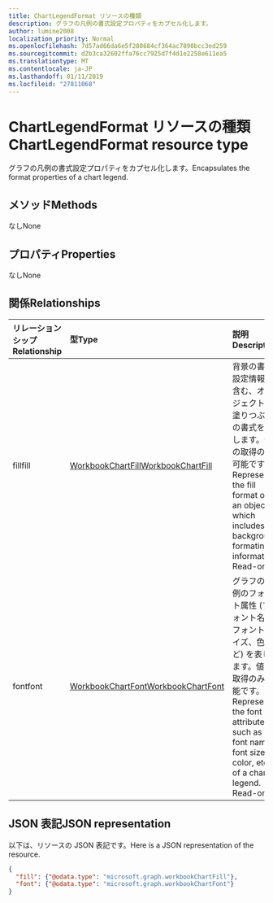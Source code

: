 ```yaml
---
title: ChartLegendFormat リソースの種類
description: グラフの凡例の書式設定プロパティをカプセル化します。
author: lumine2008
localization_priority: Normal
ms.openlocfilehash: 7d57ad66da6e5f280684cf364ac7890bcc3ed259
ms.sourcegitcommit: d2b3ca32602ffa76cc7925d7f4d1e2258e611ea5
ms.translationtype: MT
ms.contentlocale: ja-JP
ms.lasthandoff: 01/11/2019
ms.locfileid: "27811068"
---
```

# <a name="chartlegendformat-resource-type"></a><span data-ttu-id="42e0e-103">ChartLegendFormat リソースの種類</span><span class="sxs-lookup"><span data-stu-id="42e0e-103">ChartLegendFormat resource type</span></span>

<span data-ttu-id="42e0e-104">グラフの凡例の書式設定プロパティをカプセル化します。</span><span class="sxs-lookup"><span data-stu-id="42e0e-104">Encapsulates the format properties of a chart legend.</span></span>


## <a name="methods"></a><span data-ttu-id="42e0e-105">メソッド</span><span class="sxs-lookup"><span data-stu-id="42e0e-105">Methods</span></span>
<span data-ttu-id="42e0e-106">なし</span><span class="sxs-lookup"><span data-stu-id="42e0e-106">None</span></span>

## <a name="properties"></a><span data-ttu-id="42e0e-107">プロパティ</span><span class="sxs-lookup"><span data-stu-id="42e0e-107">Properties</span></span>
<span data-ttu-id="42e0e-108">なし</span><span class="sxs-lookup"><span data-stu-id="42e0e-108">None</span></span>

## <a name="relationships"></a><span data-ttu-id="42e0e-109">関係</span><span class="sxs-lookup"><span data-stu-id="42e0e-109">Relationships</span></span>
| <span data-ttu-id="42e0e-110">リレーションシップ</span><span class="sxs-lookup"><span data-stu-id="42e0e-110">Relationship</span></span> | <span data-ttu-id="42e0e-111">型</span><span class="sxs-lookup"><span data-stu-id="42e0e-111">Type</span></span>   |<span data-ttu-id="42e0e-112">説明</span><span class="sxs-lookup"><span data-stu-id="42e0e-112">Description</span></span>|
|:---------------|:--------|:----------|
|<span data-ttu-id="42e0e-113">fill</span><span class="sxs-lookup"><span data-stu-id="42e0e-113">fill</span></span>|[<span data-ttu-id="42e0e-114">WorkbookChartFill</span><span class="sxs-lookup"><span data-stu-id="42e0e-114">WorkbookChartFill</span></span>](chartfill.md)|<span data-ttu-id="42e0e-p101">背景の書式設定情報を含む、オブジェクトの塗りつぶしの書式を表します。値の取得のみ可能です。</span><span class="sxs-lookup"><span data-stu-id="42e0e-p101">Represents the fill format of an object, which includes background formating information. Read-only.</span></span>|
|<span data-ttu-id="42e0e-117">font</span><span class="sxs-lookup"><span data-stu-id="42e0e-117">font</span></span>|[<span data-ttu-id="42e0e-118">WorkbookChartFont</span><span class="sxs-lookup"><span data-stu-id="42e0e-118">WorkbookChartFont</span></span>](chartfont.md)|<span data-ttu-id="42e0e-p102">グラフの凡例のフォント属性 (フォント名、フォント サイズ、色など) を表します。値の取得のみ可能です。</span><span class="sxs-lookup"><span data-stu-id="42e0e-p102">Represents the font attributes such as font name, font size, color, etc. of a chart legend. Read-only.</span></span>|


## <a name="json-representation"></a><span data-ttu-id="42e0e-121">JSON 表記</span><span class="sxs-lookup"><span data-stu-id="42e0e-121">JSON representation</span></span>

<span data-ttu-id="42e0e-122">以下は、リソースの JSON 表記です。</span><span class="sxs-lookup"><span data-stu-id="42e0e-122">Here is a JSON representation of the resource.</span></span>

<!--{
  "blockType": "resource",
  "optionalProperties": [],
  "baseType": "microsoft.graph.entity",
  "@odata.type": "microsoft.graph.workbookChartLegendFormat"
}-->

```json
{
  "fill": {"@odata.type": "microsoft.graph.workbookChartFill"},
  "font": {"@odata.type": "microsoft.graph.workbookChartFont"}
}
```


<!-- uuid: 8fcb5dbc-d5aa-4681-8e31-b001d5168d79
2015-10-25 14:57:30 UTC -->
<!-- {
  "type": "#page.annotation",
  "description": "ChartLegendFormat resource",
  "keywords": "",
  "section": "documentation",
  "tocPath": ""
}-->
